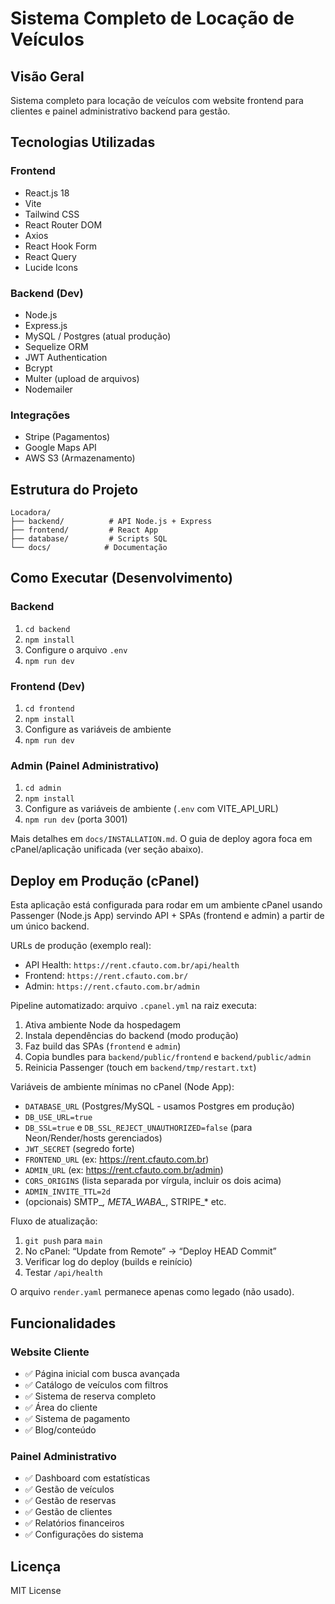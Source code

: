 # Sistema Completo de Locação de Veículos

## Visão Geral

Sistema completo para locação de veículos com website frontend para clientes e painel administrativo backend para gestão.

## Tecnologias Utilizadas

### Frontend

- React.js 18
- Vite
- Tailwind CSS
- React Router DOM
- Axios
- React Hook Form
- React Query
- Lucide Icons

### Backend (Dev)

- Node.js
- Express.js
- MySQL / Postgres (atual produção)
- Sequelize ORM
- JWT Authentication
- Bcrypt
- Multer (upload de arquivos)
- Nodemailer

### Integrações

- Stripe (Pagamentos)
- Google Maps API
- AWS S3 (Armazenamento)

## Estrutura do Projeto

```text
Locadora/
├── backend/          # API Node.js + Express
├── frontend/         # React App
├── database/         # Scripts SQL
└── docs/            # Documentação
```

## Como Executar (Desenvolvimento)

### Backend

1. `cd backend`
2. `npm install`
3. Configure o arquivo `.env`
4. `npm run dev`

### Frontend (Dev)

1. `cd frontend`
2. `npm install`
3. Configure as variáveis de ambiente
4. `npm run dev`

### Admin (Painel Administrativo)


1. `cd admin`
2. `npm install`
3. Configure as variáveis de ambiente (`.env` com VITE_API_URL)
4. `npm run dev` (porta 3001)

Mais detalhes em `docs/INSTALLATION.md`. O guia de deploy agora foca em cPanel/aplicação unificada (ver seção abaixo).

## Deploy em Produção (cPanel)

Esta aplicação está configurada para rodar em um ambiente cPanel usando Passenger (Node.js App) servindo API + SPAs (frontend e admin) a partir de um único backend.

URLs de produção (exemplo real):

- API Health: `https://rent.cfauto.com.br/api/health`
- Frontend: `https://rent.cfauto.com.br/`
- Admin: `https://rent.cfauto.com.br/admin`

Pipeline automatizado: arquivo `.cpanel.yml` na raiz executa:

1. Ativa ambiente Node da hospedagem
2. Instala dependências do backend (modo produção)
3. Faz build das SPAs (`frontend` e `admin`)
4. Copia bundles para `backend/public/frontend` e `backend/public/admin`
5. Reinicia Passenger (touch em `backend/tmp/restart.txt`)

Variáveis de ambiente mínimas no cPanel (Node App):

- `DATABASE_URL` (Postgres/MySQL - usamos Postgres em produção)
- `DB_USE_URL=true`
- `DB_SSL=true` e `DB_SSL_REJECT_UNAUTHORIZED=false` (para Neon/Render/hosts gerenciados)
- `JWT_SECRET` (segredo forte)
- `FRONTEND_URL` (ex: <https://rent.cfauto.com.br>)
- `ADMIN_URL` (ex: <https://rent.cfauto.com.br/admin>)
- `CORS_ORIGINS` (lista separada por vírgula, incluir os dois acima)
- `ADMIN_INVITE_TTL=2d`
- (opcionais) SMTP_*, META_WABA_*, STRIPE_* etc.

Fluxo de atualização:

1. `git push` para `main`
2. No cPanel: “Update from Remote” → “Deploy HEAD Commit”
3. Verificar log do deploy (builds e reinício)
4. Testar `/api/health`

O arquivo `render.yaml` permanece apenas como legado (não usado).

## Funcionalidades

### Website Cliente

- ✅ Página inicial com busca avançada
- ✅ Catálogo de veículos com filtros
- ✅ Sistema de reserva completo
- ✅ Área do cliente
- ✅ Sistema de pagamento
- ✅ Blog/conteúdo

### Painel Administrativo

- ✅ Dashboard com estatísticas
- ✅ Gestão de veículos
- ✅ Gestão de reservas
- ✅ Gestão de clientes
- ✅ Relatórios financeiros
- ✅ Configurações do sistema

## Licença

MIT License
